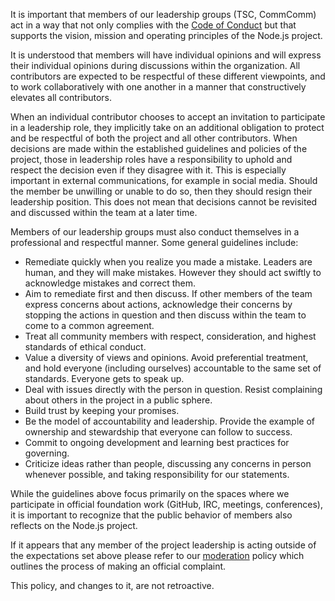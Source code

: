 It is important that members of our leadership groups (TSC, CommComm) act
in a way that not only complies with the
[Code of Conduct](https://github.com/nodejs/TSC/blob/master/CODE_OF_CONDUCT.md)
but that supports the vision, mission and operating principles of the Node.js project.

It is understood that members will have individual opinions and will express
their individual opinions during discussions within the organization. All
contributors are expected to be respectful of these different viewpoints,
and to work collaboratively with one another in a manner that constructively
elevates all contributors.

When an individual contributor chooses to accept an invitation to participate
in a leadership role, they implicitly take on an additional obligation to protect
and be respectful of both the project and all other contributors.  When
decisions are made within the established guidelines and policies
of the project, those in leadership roles have a responsibility to uphold
and respect the decision even if they disagree with it. This is especially
important in external communications, for example in social media. Should
the member be unwilling or unable to do so, then they should
resign their leadership position. This does not mean that decisions cannot
be revisited and discussed within the team at a later time.

Members of our leadership groups must also conduct themselves in a
professional and respectful manner. Some general guidelines include:

- Remediate quickly when you realize you made a mistake. Leaders are human,
  and they will make mistakes. However they should act swiftly to
  acknowledge mistakes and correct them.
- Aim to remediate first and then discuss.  If other members of the
  team express concerns about actions, acknowledge their concerns by
  stopping the actions in question and then discuss within the team
  to come to a common agreement.
- Treat all community members with respect, consideration, and highest
  standards of ethical conduct.
- Value a diversity of views and opinions. Avoid preferential
  treatment, and hold everyone (including ourselves) accountable to the same
  set of standards.  Everyone gets to speak up.
- Deal with issues directly with the person in question. Resist complaining
  about others in the project in a public sphere.
- Build trust by keeping your promises.
- Be the model of accountability and leadership. Provide the example of
  ownership and stewardship that everyone can follow to success.
- Commit to ongoing development and learning best practices for governing.
- Criticize ideas rather than people, discussing any concerns in person
  whenever possible, and taking responsibility for our statements.

While the guidelines above focus primarily on the spaces where
we participate in official foundation work (GitHub, IRC, meetings,
conferences), it is important to recognize that the public behavior
of members also reflects on the Node.js project.

If it appears that any member of the project leadership is acting outside
of the expectations set above please refer to our
[moderation](https://github.com/nodejs/TSC/blob/master/Moderation-Policy.md)
policy which outlines the process of making an official complaint.

This policy, and changes to it, are not retroactive.
